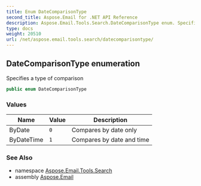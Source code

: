 ```yaml
---
title: Enum DateComparisonType
second_title: Aspose.Email for .NET API Reference
description: Aspose.Email.Tools.Search.DateComparisonType enum. Specifies a type of comparison
type: docs
weight: 20510
url: /net/aspose.email.tools.search/datecomparisontype/
---
```

## DateComparisonType enumeration

Specifies a type of comparison

```csharp
public enum DateComparisonType
```

### Values

| Name | Value | Description |
| --- | --- | --- |
| ByDate | `0` | Compares by date only |
| ByDateTime | `1` | Compares by date and time |

### See Also

* namespace [Aspose.Email.Tools.Search](../../aspose.email.tools.search/)
* assembly [Aspose.Email](../../)


